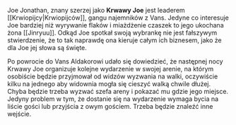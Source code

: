 Joe Jonathan, znany szerzej jako **Krwawy Joe** jest leaderem [[Krwiopijcy|Krwiopijców]], gangu najemników z Vans.
Jedyne co interesuje Joe bardziej niż wyrywanie flaków i miażdżenie czaszek to jego ukochana żona [[Jinryuu]]. Odkąd Joe spotkał swoją wybrankę nie jest fałszywym stwierdzenie, że to tak naprawdę ona kieruje całym ich biznesem, jako że dla Joe jej słowa są święte.

Po powrocie do Vans Aldakorowi udało się dowiedzieć, że następnej nocy Krwawy Joe organizuje kolejne wydarzenie w swojej arenie, na którym osobiście będzie przyjmował od widzów wyzwania na walki, oczywiście kilku na jednego aby widownia mogła się cieszyć walką chwile dłużej. Chyba będzie trzeba wyzwać szefa areny i pokazać mu gdzie jego miejsce. Jedyny problem w tym, że dostanie się na wydarzenie wymaga bycia na liście gości lub przyjścia z owym gościem. Trzeba będzie znaleźć inne wejście.